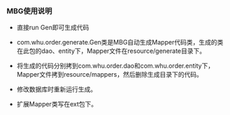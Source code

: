 ### MBG使用说明
- 直接run Gen即可生成代码

- com.whu.order.generate.Gen类是MBG自动生成Mapper代码类，生成的类在此包的dao、entity下，Mapper文件在resource/generate目录下。
- 将生成的代码分别拷到com.whu.order.dao和com.whu.order.entity下，Mapper文件拷到resource/mappers，然后删除生成目录下的代码。
- 修改数据库时重新运行生成。
- 扩展Mapper类写在ext包下。